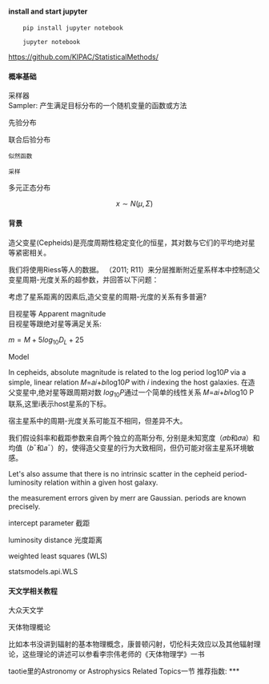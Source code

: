 
#### install and start jupyter
~~~shell
    pip install jupyter notebook

    jupyter notebook
~~~

https://github.com/KIPAC/StatisticalMethods/

#### 概率基础

采样器  
    Sampler: 产生满足目标分布的一个随机变量的函数或方法  

先验分布

联合后验分布

    似然函数

    采样

多元正态分布

$$ x \sim N(\mu, \Sigma) $$

#### 背景
造父变星(Cepheids)是亮度周期性稳定变化的恒星，其对数与它们的平均绝对星等紧密相关。

我们将使用Riess等人的数据。 （2011; R11）来分层推断附近星系样本中控制造父变星周期-光度关系的超参数，并回答以下问题：

考虑了星系距离的因素后,造父变星的周期-光度的关系有多普遍?

目视星等 Apparent magnitude  
目视星等跟绝对星等满足关系:

$m = M + 5log_{10}D_L + 25$

Model

In cepheids, absolute magnitude is related to the log period  log10𝑃  via a simple, linear relation
𝑀=𝑎𝑖+𝑏𝑖log10𝑃  with  𝑖  indexing the host galaxies.
在造父变星中,绝对星等跟周期对数 $log_10 P$通过一个简单的线性关系 𝑀=𝑎𝑖+𝑏𝑖log10 P联系,这里i表示host星系的下标。

宿主星系中的周期-光度关系可能互不相同，但差异不大。

我们假设斜率和截距参数来自两个独立的高斯分布, 分别是未知宽度（𝜎𝑏和𝜎𝑎）和均值（𝑏¯和𝑎¯）的，使得造父变星的行为大致相同，但仍可能对宿主星系环境敏感。

Let's also assume that there is no intrinsic scatter in the cepheid period-luminosity relation within a given host galaxy.

the measurement errors given by merr are Gaussian.
periods are known precisely.

intercept parameter 截距

luminosity distance 光度距离

weighted least squares (WLS)

statsmodels.api.WLS

#### 天文学相关教程
大众天文学  

天体物理概论  

比如本书没讲到辐射的基本物理概念，康普顿闪射，切伦科夫效应以及其他辐射理论，这些理论的讲述可以参看李宗伟老师的《天体物理学》一书

taotie里的Astronomy or Astrophysics Related Topics一节
推荐指数: ***




